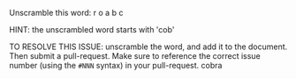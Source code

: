 Unscramble this word: r o a b c

HINT: the unscrambled word starts with 'cob'



TO RESOLVE THIS ISSUE: unscramble the word, and add it to the document. Then submit a pull-request.  Make sure to reference the correct issue  number (using the `#NNN` syntax) in your pull-request. 
cobra
